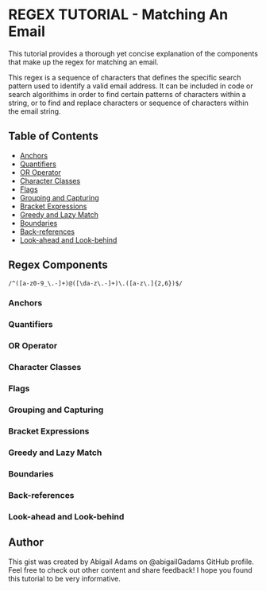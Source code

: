 # REGEX TUTORIAL - Matching An Email

This tutorial provides a thorough yet concise explanation of the components that make up the regex for matching an email.

This regex is a sequence of characters that defines the specific search pattern used to identify a valid email address. It can be included in code or search algorithims in order to find certain patterns of characters within a string, or to find and replace characters or sequence of characters within the email string.

## Table of Contents

- [Anchors](#anchors)
- [Quantifiers](#quantifiers)
- [OR Operator](#or-operator)
- [Character Classes](#character-classes)
- [Flags](#flags)
- [Grouping and Capturing](#grouping-and-capturing)
- [Bracket Expressions](#bracket-expressions)
- [Greedy and Lazy Match](#greedy-and-lazy-match)
- [Boundaries](#boundaries)
- [Back-references](#back-references)
- [Look-ahead and Look-behind](#look-ahead-and-look-behind)

## Regex Components

    /^([a-z0-9_\.-]+)@([\da-z\.-]+)\.([a-z\.]{2,6})$/

### Anchors

### Quantifiers

### OR Operator

### Character Classes

### Flags

### Grouping and Capturing

### Bracket Expressions

### Greedy and Lazy Match

### Boundaries

### Back-references

### Look-ahead and Look-behind

## Author

This gist was created by Abigail Adams on @abigailGadams GitHub profile. Feel free to check out other content and share feedback! I hope you found this tutorial to be very informative.
